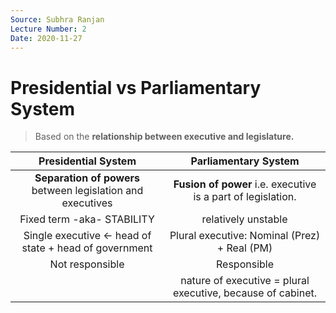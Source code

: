 ```yaml
---
Source: Subhra Ranjan
Lecture Number: 2
Date: 2020-11-27
---
```


# Presidential vs Parliamentary System
> Based on the **relationship between executive and legislature.**


|                     Presidential System                     |                     Parliamentary System                     |
|:-----------------------------------------------------------:|:------------------------------------------------------------:|
| **Separation of powers** between legislation and executives | **Fusion of power** i.e. executive is a part of legislation. |
|                 Fixed term -aka- STABILITY                  |                     relatively unstable                      |
| Single executive <- head of state  +    head of government  |         Plural executive: Nominal (Prez) + Real (PM)         |
|                       Not responsible                       |                         Responsible                          |
|                                                             |                       nature of executive = plural executive, because of cabinet.                                       |